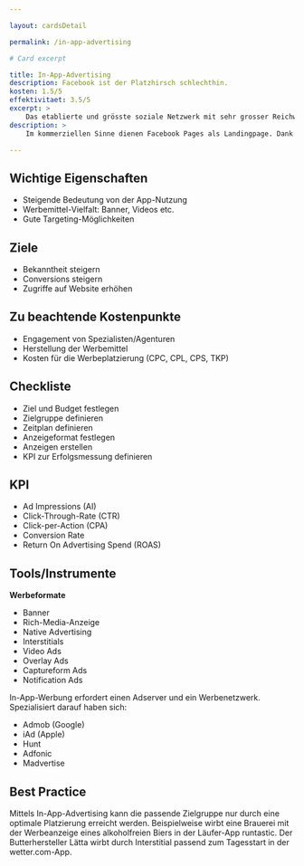 ```yaml
---

layout: cardsDetail

permalink: /in-app-advertising

# Card excerpt

title: In-App-Advertising
description: Facebook ist der Platzhirsch schlechthin.
kosten: 1.5/5
effektivitaet: 3.5/5
excerpt: >
    Das etablierte und grösste soziale Netzwerk mit sehr grosser Reichweite.
description: >
    Im kommerziellen Sinne dienen Facebook Pages als Landingpage. Dank «Page-Tabs» sowie einem Call-to-Action-Button kann auf Buchungstools, Telefonnummern, Messenger oder Websites verlinkt werden. Auf der Facebook Page werden Posts in vielen möglichen Formaten mit der Community geteilt. Zusätzlich kann mit Hilfe von «Sponsored Content» Reichweite für Posts eingekauft werden.

---
```


## Wichtige Eigenschaften
- Steigende Bedeutung von der App-Nutzung
- Werbemittel-Vielfalt: Banner, Videos etc.
- Gute Targeting-Möglichkeiten

## Ziele
- Bekanntheit steigern
- Conversions steigern
- Zugriffe auf Website erhöhen

## Zu beachtende Kostenpunkte
- Engagement von Spezialisten/Agenturen
- Herstellung der Werbemittel
- Kosten für die Werbeplatzierung (CPC, CPL, CPS, TKP)

## Checkliste
- Ziel und Budget festlegen
- Zielgruppe definieren
- Zeitplan definieren
- Anzeigeformat festlegen
- Anzeigen erstellen
- KPI zur Erfolgsmessung definieren

## KPI
- Ad Impressions (AI)
- Click-Through-Rate (CTR)
- Click-per-Action (CPA)
- Conversion Rate
- Return On Advertising Spend (ROAS)

## Tools/Instrumente

**Werbeformate**
- Banner
- Rich-Media-Anzeige
- Native Advertising
- Interstitials
- Video Ads
- Overlay Ads
- Captureform Ads
- Notification Ads

In-App-Werbung erfordert einen Adserver und ein Werbenetzwerk. Spezialisiert darauf haben sich:
- Admob (Google)
- iAd (Apple)
- Hunt
- Adfonic
- Madvertise

## Best Practice
Mittels In-App-Advertising kann die passende Zielgruppe nur durch eine optimale Platzierung erreicht werden. Beispielweise wirbt eine Brauerei mit der Werbeanzeige eines alkoholfreien Biers in der Läufer-App runtastic. Der Butterhersteller Lätta wirbt durch Interstitial passend zum Tagesstart in der wetter.com-App.